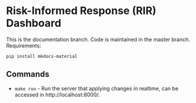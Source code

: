# Risk-Informed Response (RIR) Dashboard

This is the documentation branch. Code is maintained in the master branch.
Requirements:
```
pip install mkdocs-material
```

## Commands
* `make run` - Run the server that applying changes in realtime, can be accessed in http://localhost:8000/.